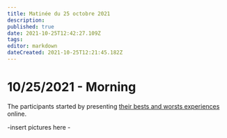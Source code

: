 ```yaml
---
title: Matinée du 25 octobre 2021
description: 
published: true
date: 2021-10-25T12:42:27.109Z
tags: 
editor: markdown
dateCreated: 2021-10-25T12:21:45.182Z
---
```


# 10/25/2021 - Morning

The participants started by presenting [their bests and worsts experiences](/en/tallinn-workshop/sharing-experiences) online. 

-insert pictures here -